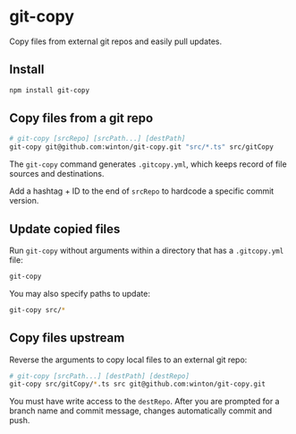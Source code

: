 # git-copy

Copy files from external git repos and easily pull updates.

## Install

```bash
npm install git-copy
```

## Copy files from a git repo

```bash
# git-copy [srcRepo] [srcPath...] [destPath]
git-copy git@github.com:winton/git-copy.git "src/*.ts" src/gitCopy
```

The `git-copy` command generates `.gitcopy.yml`, which keeps record of file sources and destinations.

Add a hashtag + ID to the end of `srcRepo` to hardcode a specific commit version.

## Update copied files

Run `git-copy` without arguments within a directory that has a `.gitcopy.yml` file:

```bash
git-copy
```

You may also specify paths to update:

```bash
git-copy src/*
```

## Copy files upstream

Reverse the arguments to copy local files to an external git repo:

```bash
# git-copy [srcPath...] [destPath] [destRepo]
git-copy src/gitCopy/*.ts src git@github.com:winton/git-copy.git
```

You must have write access to the `destRepo`. After you are prompted for a branch name and commit message, changes automatically commit and push.
